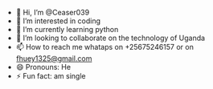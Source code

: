 - 👋 Hi, I’m @Ceaser039
- 👀 I’m interested in coding
- 🌱 I’m currently learning python
- 💞️ I’m looking to collaborate on the technology of Uganda
- 📫 How to reach me whataps on +25675246157 or on fhuey1325@gmail.com
- 😄 Pronouns: He
- ⚡ Fun fact: am single

<!---
Ceaser039/Ceaser039 is a ✨ special ✨ repository because its `README.md` (this file) appears on your GitHub profile.
You can click the Preview link to take a look at your changes.
--->
